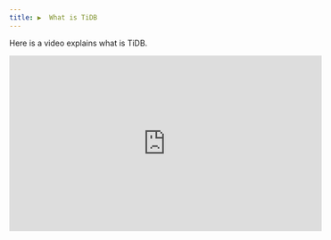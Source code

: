 ```yaml
---
title: ▶️  What is TiDB
---
```


Here is a video explains what is TiDB.

<iframe width="560" height="315" src="https://www.youtube.com/embed/R7F7vPnaoTY" title="YouTube video player" frameborder="0" allow="accelerometer; autoplay; clipboard-write; encrypted-media; gyroscope; picture-in-picture" allowfullscreen></iframe>
